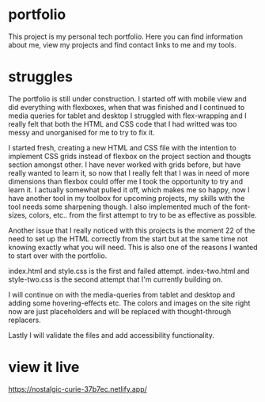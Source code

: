 # portfolio

This project is my personal tech portfolio. Here you can find information about me, view my projects and find contact links to me and my tools.

# struggles

The portfolio is still under construction. I started off with mobile view and did everything with flexboxes, when that was finished and I continued to media queries for tablet and desktop I struggled with flex-wrapping and I really felt that both the HTML and CSS code that I had writted was too messy and unorganised for me to try to fix it.

I started fresh, creating a new HTML and CSS file with the intention to implement CSS grids instead of flexbox on the project section and thougts section amongst other. I have never worked with grids before, but have really wanted to learn it, so now that I really felt that I was in need of more dimensions than flexbox could offer me I took the opportunity to try and learn it. I actually somewhat pulled it off, which makes me so happy, now I have another tool in my toolbox for upcoming projects, my skills with the tool needs some sharpening though. I also implemented much of the font-sizes, colors, etc.. from the first attempt to try to be as effective as possible.

Another issue that I really noticed with this projects is the moment 22 of the need to set up the HTML correctly from the start but at the same time not knowing exactly what you will need. This is also one of the reasons I wanted to start over with the portfolio.

index.html and style.css is the first and failed attempt.
index-two.html and style-two.css is the second attempt that I'm currently building on.

I will continue on with the media-queries from tablet and desktop and adding some hovering-effects etc. The colors and images on the site right now are just placeholders and will be replaced with thought-through replacers.

Lastly I will validate the files and add accessibility functionality.

# view it live

https://nostalgic-curie-37b7ec.netlify.app/